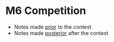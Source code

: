 # M6 Competition

- Notes made [prior](https://github.com/microprediction/m6/blob/main/PRIOR.md) to the contest
- Notes made [posterior](https://github.com/microprediction/m6/blob/main/POSTERIOR.md) after the contest


